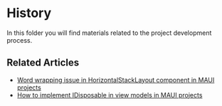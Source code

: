 # History

In this folder you will find materials related to the project development process.

## Related Articles

* [Word wrapping issue in HorizontalStackLayout component in MAUI projects](https://medium.com/maui-stories/word-wrapping-issue-in-horizontalstacklayout-component-in-maui-projects-9df559e041b)
* [How to implement IDisposable in view models in MAUI projects](https://medium.com/maui-stories/how-to-implement-idisposable-in-view-models-in-maui-projects-7a78c766f90c)